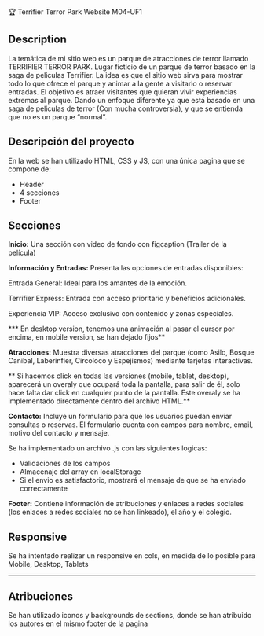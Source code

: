 🏆 Terrifier Terror Park Website M04-UF1

## Description

La temática de mi sitio web es un parque de atracciones de terror llamado TERRIFIER TERROR PARK. Lugar ficticio de un parque de terror basado en la saga de peliculas Terrifier.  La idea es que el sitio web sirva para mostrar todo lo que ofrece el parque y animar a la gente a visitarlo o reservar entradas.
El objetivo es atraer visitantes que quieran vivir experiencias extremas al parque. Dando un enfoque diferente ya que está basado en una saga de peliculas de terror (Con mucha controversia), y que se entienda  que no es un parque “normal”.


## Descripción del proyecto

En la web se han utilizado HTML, CSS y JS, con una única pagina que se compone de:
- Header
- 4 secciones
- Footer

## Secciones

**Inicio:**
  Una sección con video de fondo con figcaption (Trailer de la película)

**Información y Entradas:**
  Presenta las opciones de entradas disponibles:

  Entrada General: Ideal para los amantes de la emoción.

  Terrifier Express: Entrada con acceso prioritario y beneficios adicionales.

  Experiencia VIP: Acceso exclusivo con contenido y zonas especiales.

  *** En desktop version, tenemos una animación al pasar el cursor por encima, en mobile version, se han dejado fijos**

**Atracciones:**
  Muestra diversas atracciones del parque (como Asilo, Bosque Canibal, Laberinfier, Circoloco y Espejismos) mediante tarjetas interactivas.
  
**  Si hacemos click en todas las versiones (mobile, tablet, desktop), aparecerá un overaly que ocupará toda la pantalla, para salir de él, solo hace falta dar click en cualquier punto de la pantalla.
  Este overaly se ha implementado directamente dentro del archivo HTML.**


**Contacto:**
Incluye un formulario para que los usuarios puedan enviar consultas o reservas. El formulario cuenta con campos para nombre, email, motivo del contacto y mensaje.

Se ha implementado un archivo .js con las siguientes logicas:
- Validaciones de los campos
- Almacenaje del array en localStorage
- Si el envio es satisfactorio, mostrará el mensaje de que se ha enviado correctamente

**Footer:**
Contiene información de atribuciones y enlaces a redes sociales (los enlaces a redes sociales no se han linkeado), el año y el colegio.



## Responsive

Se ha intentado realizar un responsive en cols, en medida de lo posible para Mobile, Desktop, Tablets

---


## Atribuciones
Se han utilizado iconos y backgrounds de sections, donde se han atribuido los autores en el mismo footer de la pagina


